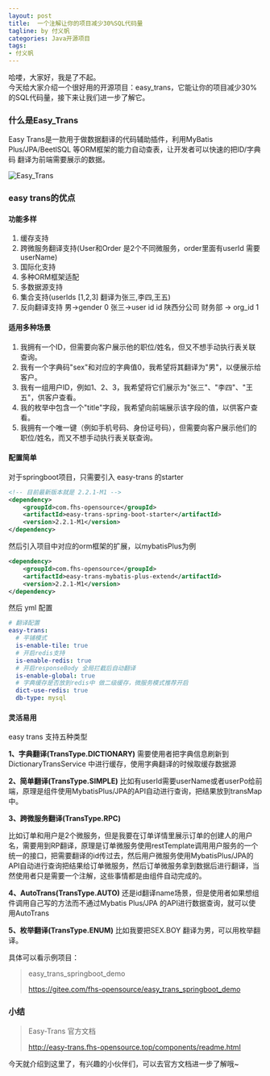 ```yaml
---
layout: post
title:  一个注解让你的项目减少30%SQL代码量
tagline: by 付义帆
categories: Java开源项目
tags:
- 付义帆
---
```


哈喽，大家好，我是了不起。  
今天给大家介绍一个很好用的开源项目：easy_trans，它能让你的项目减少30%的SQL代码量，接下来让我们进一步了解它。
<!--more-->

### 什么是Easy_Trans

Easy Trans是一款用于做数据翻译的代码辅助插件，利用MyBatis Plus/JPA/BeetlSQL 等ORM框架的能力自动查表，让开发者可以快速的把ID/字典码 翻译为前端需要展示的数据。

![Easy_Trans](https://www.javanorth.cn/assets/images/2023/fu/jieshao_temp.jpg)

### easy trans的优点

#### 功能多样

1. 缓存支持
2. 跨微服务翻译支持(User和Order 是2个不同微服务，order里面有userId 需要userName)
3. 国际化支持
4. 多种ORM框架适配
5. 多数据源支持
6. 集合支持(userIds [1,2,3] 翻译为张三,李四,王五)
7. 反向翻译支持 男->gender 0 张三->user id id 陕西分公司 财务部 -> org_id 1

#### 适用多种场景

1. 我拥有一个ID，但需要向客户展示他的职位/姓名，但又不想手动执行表关联查询。
2. 我有一个字典码"sex"和对应的字典值0，我希望将其翻译为"男"，以便展示给客户。
3. 我有一组用户ID，例如1、2、3，我希望将它们展示为"张三"、"李四"、"王五"，供客户查看。
4. 我的枚举中包含一个"title"字段，我希望向前端展示该字段的值，以供客户查看。
5. 我拥有一个唯一键（例如手机号码、身份证号码），但需要向客户展示他们的职位/姓名，而又不想手动执行表关联查询。

#### 配置简单

对于springboot项目，只需要引入 easy-trans 的starter

```xml
<!-- 目前最新版本就是 2.2.1-M1 -->
<dependency>
    <groupId>com.fhs-opensource</groupId>
    <artifactId>easy-trans-spring-boot-starter</artifactId>
    <version>2.2.1-M1</version>
</dependency>
```

然后引入项目中对应的orm框架的扩展，以mybatisPlus为例

```xml
<dependency>
    <groupId>com.fhs-opensource</groupId>
    <artifactId>easy-trans-mybatis-plus-extend</artifactId>
    <version>2.2.1-M1</version>
</dependency>
```

然后 yml 配置

```yaml
# 翻译配置
easy-trans:
  # 平铺模式
  is-enable-tile: true
  # 开启redis支持
  is-enable-redis: true
  # 开启responseBody 全局拦截后自动翻译
  is-enable-global: true
  # 字典缓存是否放到redis中 做二级缓存，微服务模式推荐开启
  dict-use-redis: true
  db-type: mysql
```

#### 灵活易用

easy trans 支持五种类型

**1、字典翻译(TransType.DICTIONARY)**
   需要使用者把字典信息刷新到DictionaryTransService 中进行缓存，使用字典翻译的时候取缓存数据源

**2、简单翻译(TransType.SIMPLE)**
   比如有userId需要userName或者userPo给前端，原理是组件使用MybatisPlus/JPA的API自动进行查询，把结果放到transMap中。

**3、跨微服务翻译(TransType.RPC)**

   比如订单和用户是2个微服务，但是我要在订单详情里展示订单的创建人的用户名，需要用到RP翻译，原理是订单微服务使用restTemplate调用用户服务的一个统一的接口，把需要翻译的id传过去，然后用户微服务使用MybatisPlus/JPA的API自动进行查询把结果给订单微服务，然后订单微服务拿到数据后进行翻译，当然使用者只是需要一个注解，这些事情都是由组件自动完成的。

**4、AutoTrans(TransType.AUTO)**
   还是id翻译name场景，但是使用者如果想组件调用自己写的方法而不通过Mybatis Plus/JPA 的API进行数据查询，就可以使用AutoTrans

**5、枚举翻译(TransType.ENUM)**
   比如我要把SEX.BOY 翻译为男，可以用枚举翻译。



具体可以看示例项目：

> easy_trans_springboot_demo
>
> https://gitee.com/fhs-opensource/easy_trans_springboot_demo

### 小结

> Easy-Trans 官方文档
>
> http://easy-trans.fhs-opensource.top/components/readme.html

今天就介绍到这里了，有兴趣的小伙伴们，可以去官方文档进一步了解哦~
